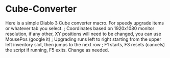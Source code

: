 # Cube-Converter
Here is a simple Diablo 3 Cube converter macro. For speedy upgrade items or whatever tab you select. 
; Coordinates based on 1920x1080 monitor resolution, if any other, XY positions will need to be changed, you can use MousePos (google it)
; Upgrading runs left to right starting from the upper left inventory slot, then jumps to the next row
; F1 starts, F3 resets (cancels) the script if running, F5 exits. Change as needed. 
